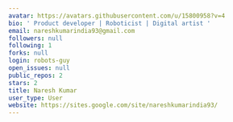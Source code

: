 ```yaml
---
avatar: https://avatars.githubusercontent.com/u/15800958?v=4
bio: ' Product developer | Roboticist | Digital artist '
email: nareshkumarindia93@gmail.com
followers: null
following: 1
forks: null
login: robots-guy
open_issues: null
public_repos: 2
stars: 2
title: Naresh Kumar
user_type: User
website: https://sites.google.com/site/nareshkumarindia93/
---
```

